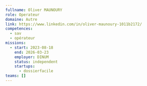 ```yaml
---
fullname: Oliver MAUNOURY
role: Operateur
domaine: Autre
link: https://www.linkedin.com/in/oliver-maunoury-1011b2172/
competences:
  - sav
  - opérateur
missions:
  - start: 2023-08-18
    end: 2026-03-23
    employer: DINUM
    status: independent
    startups:
      - dossierfacile
teams: []
---
```

